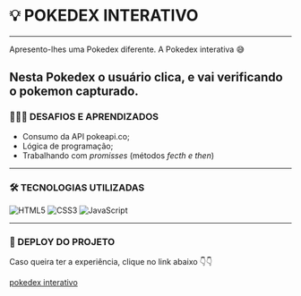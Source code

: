 # 💡 POKEDEX INTERATIVO 

---

Apresento-lhes uma Pokedex diferente. A Pokedex interativa 😅

Nesta Pokedex o usuário clica, e vai verificando o pokemon capturado.
---

### 👨🏾‍💻 DESAFIOS E APRENDIZADOS

- Consumo da API pokeapi.co;
- Lógica de programação;
- Trabalhando com *promisses* (métodos *fecth e then*)

---

### 🛠 TECNOLOGIAS UTILIZADAS

 ![HTML5](https://img.shields.io/badge/HTML5-000?style=for-the-badge&logo=html5) 
![CSS3](https://img.shields.io/badge/CSS3-000?style=for-the-badge&logo=css3&logoColor=264CE4)
![JavaScript](https://img.shields.io/badge/JavaScript-000?style=for-the-badge&logo=javascript&color=000)

---

### 🚀 DEPLOY DO PROJETO

Caso queira ter a experiência, clique no link abaixo 👇👇

[pokedex interativo](https://diegosantosmoreira.github.io/pokedexinterativo/)